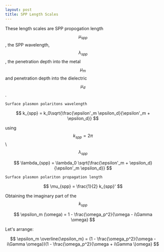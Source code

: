 ```yaml
---
layout: post
title: SPP Length Scales
---
```


  <!-- MathJax Script -->
  <script type="text/javascript" async
    src="https://cdn.jsdelivr.net/npm/mathjax@3/es5/tex-mml-chtml.js">
  </script>

These length scales are SPP propogation length $$\mu_{spp}$$ , the SPP wavelength, $$\lambda_{spp}$$ , the penetration depth into the metal $$\mu_m$$ and penetration depth into the dielectric $$\mu_d$$.


	Surface plasmon polaritons wavelength

$$
k_{spp} = k_0\sqrt{\frac{\epsilon'_m \epsilon_d}{\epsilon'_m + \epsilon_d}}
$$

using $$ k_{spp} = 2\pi $$ \ $$ \lambda_{spp} $$

$$
\lambda_{spp} = \lambda_0 \sqrt{\frac{\epsilon'_m + \epsilon_d}{\epsilon'_m \epsilon_d}}
$$

	Surface plasmon polariton propagation length

$$
\mu_{spp} = \frac{1}{2} k_{spp}'
$$

Obtaining the imaginary part of the $$k_{spp}$$

$$
\epsilon_m (\omega) = 1 - \frac{\omega_p^2}{\omega - i\Gamma \omega}
$$

Let's arrange:

$$
\epsilon_m \overline{\epsilon_m} = (1 - \frac{\omega_p^2}{\omega - i\Gamma \omega})(1 - \frac{\omega_p^2}{\omega + i\Gamma \)omega}
$$